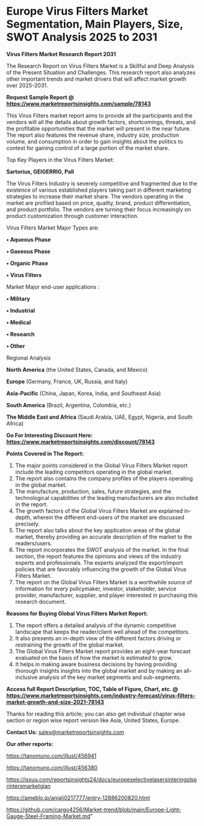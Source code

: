 # Europe Virus Filters Market Segmentation, Main Players, Size, SWOT Analysis 2025 to 2031

<strong>Virus Filters Market Research Report 2031</strong>

The Research Report on Virus Filters Market is a Skillful and Deep Analysis of the Present Situation and Challenges. This research report also analyzes other important trends and market drivers that will affect market growth over 2025-2031.

<strong>Request Sample Report @ <a href=https://www.marketreportsinsights.com/sample/78143>https://www.marketreportsinsights.com/sample/78143</a></strong>

This Virus Filters market report aims to provide all the participants and the vendors will all the details about growth factors, shortcomings, threats, and the profitable opportunities that the market will present in the near future. The report also features the revenue share, industry size, production volume, and consumption in order to gain insights about the politics to contest for gaining control of a large portion of the market share.

Top Key Players in the Virus Filters Market:

<strong>Sartorius, GEIGERRIG, Pall</strong>

The Virus Filters Industry is severely competitive and fragmented due to the existence of various established players taking part in different marketing strategies to increase their market share. The vendors operating in the market are profiled based on price, quality, brand, product differentiation, and product portfolio. The vendors are turning their focus increasingly on product customization through customer interaction.

Virus Filters Market Major Types are:

<strong>• Aqueous Phase

• Gaseous Phase

• Organic Phase

• Virus Filters</strong>

Market Major end-user applications :

<strong>• Military

• Industrial

• Medical

• Research

• Other</strong>

Regional Analysis

</u><strong><b>North America</b></strong> (the United States, Canada, and Mexico)

<strong><b>Europe </b></strong>(Germany, France, UK, Russia, and Italy)

<strong><b>Asia-Pacific</b></strong> (China, Japan, Korea, India, and Southeast Asia)

<strong><b>South America</b></strong> (Brazil, Argentina, Colombia, etc.)

<strong><b>The Middle East and Africa</b></strong> (Saudi Arabia, UAE, Egypt, Nigeria, and South Africa)

<strong>Go For Interesting Discount Here: <a href=https://www.marketreportsinsights.com/discount/78143>https://www.marketreportsinsights.com/discount/78143</a></strong>

<strong>Points Covered in The Report:</strong>
<ol>
  <li>The major points considered in the Global Virus Filters Market report include the leading competitors operating in the global market.</li>
  <li>The report also contains the company profiles of the players operating in the global market.</li>
  <li>The manufacture, production, sales, future strategies, and the technological capabilities of the leading manufacturers are also included in the report.</li>
  <li>The growth factors of the Global Virus Filters Market are explained in-depth, wherein the different end-users of the market are discussed precisely.</li>
  <li>The report also talks about the key application areas of the global market, thereby providing an accurate description of the market to the readers/users.</li>
  <li>The report incorporates the SWOT analysis of the market. In the final section, the report features the opinions and views of the industry experts and professionals. The experts analyzed the export/import policies that are favorably influencing the growth of the Global Virus Filters Market.</li>
  <li>The report on the Global Virus Filters Market is a worthwhile source of information for every policymaker, investor, stakeholder, service provider, manufacturer, supplier, and player interested in purchasing this research document.</li>
</ol>
<strong>Reasons for Buying Global Virus Filters Market Report:</strong>

<ol>
  <li>The report offers a detailed analysis of the dynamic competitive landscape that keeps the reader/client well ahead of the competitors.</li>
  <li>It also presents an in-depth view of the different factors driving or restraining the growth of the global market.</li>
  <li>The Global Virus Filters Market report provides an eight-year forecast evaluated on the basis of how the market is estimated to grow.</li>
  <li>It helps in making aware business decisions by having providing thorough insights insights into the global market and by making an all-inclusive analysis of the key market segments and sub-segments.</li>
</ol>
<strong>Access full Report Description, TOC, Table of Figure, Chart, etc. @ <a href=https://www.marketreportsinsights.com/industry-forecast/virus-filters-market-growth-and-size-2021-78143>https://www.marketreportsinsights.com/industry-forecast/virus-filters-market-growth-and-size-2021-78143</a></strong>


Thanks for reading this article; you can also get individual chapter wise section or region wise report version like Asia, United States, Europe.

<strong>Contact Us:</strong>
sales@marketreportsinsights.com

<strong>Our other reports:</strong>

<a href=https://tanomuno.com/illust/456941>https://tanomuno.com/illust/456941</a>

<a href=https://tanomuno.com/illust/456380>https://tanomuno.com/illust/456380</a>

<a href=https://issuu.com/reportsinsights24/docs/europeselectivelasersinteringslsprintersmarketgian>https://issuu.com/reportsinsights24/docs/europeselectivelasersinteringslsprintersmarketgian</a>

<a href=https://ameblo.jp/anjali0217777/entry-12886200820.html>https://ameblo.jp/anjali0217777/entry-12886200820.html</a>

<a href=https://github.com/cargo4256/Market-trend/blob/main/Europe-Light-Gauge-Steel-Framing-Market.md>https://github.com/cargo4256/Market-trend/blob/main/Europe-Light-Gauge-Steel-Framing-Market.md</a>"
